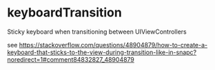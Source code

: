 # keyboardTransition

Sticky keyboard when transitioning between UIViewControllers

see https://stackoverflow.com/questions/48904879/how-to-create-a-keyboard-that-sticks-to-the-view-during-transition-like-in-snapc?noredirect=1#comment84832827_48904879
